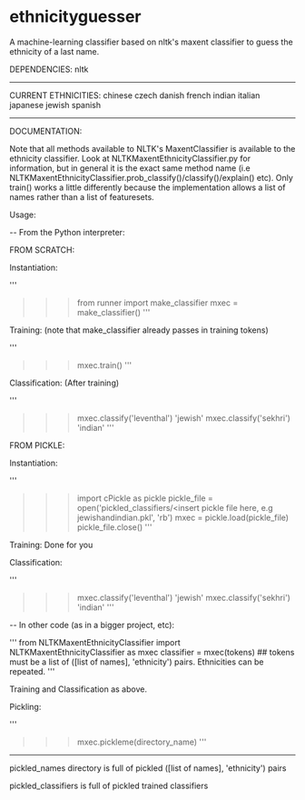 ethnicityguesser
================

A machine-learning classifier based on nltk's maxent classifier to guess the ethnicity of a last name.


DEPENDENCIES:
nltk

------------------------------------------------------------------------

CURRENT ETHNICITIES:
chinese
czech
danish
french
indian
italian
japanese
jewish
spanish

------------------------------------------------------------------------

DOCUMENTATION:

Note that all methods available to NLTK's MaxentClassifier is available to the ethnicity classifier. Look at NLTKMaxentEthnicityClassifier.py
for information, but in general it is the exact same method name (i.e NLTKMaxentEthnicityClassifier.prob_classify()/classify()/explain() etc).
Only train() works a little differently because the implementation allows a list of names rather than a list of featuresets.

Usage:

-- From the Python interpreter:

FROM SCRATCH:

Instantiation:

'''
>>> from runner import make_classifier
>>> mxec = make_classifier()
'''

Training: (note that make_classifier already passes in training tokens)

'''
>>> mxec.train()
'''

Classification: (After training)

'''
>>> mxec.classify('leventhal')
'jewish'
>>> mxec.classify('sekhri')
'indian'
'''

FROM PICKLE:

Instantiation:

'''
>>> import cPickle as pickle
>>> pickle_file = open('pickled_classifiers/<insert pickle file here, e.g jewishandindian.pkl', 'rb')
>>> mxec = pickle.load(pickle_file)
>>> pickle_file.close()
'''

Training: Done for you

Classification:

'''
>>> mxec.classify('leventhal')
'jewish'
>>> mxec.classify('sekhri')
'indian'
'''

-- In other code (as in a bigger project, etc):

'''
from NLTKMaxentEthnicityClassifier import NLTKMaxentEthnicityClassifier as mxec
classifier = mxec(tokens) ## tokens must be a list of ([list of names], 'ethnicity') pairs. Ethnicities can be repeated.
'''

Training and Classification as above.


Pickling:

'''
>>> mxec.pickleme(directory_name)
'''
------------------------------------------------------------------------

pickled_names directory is full of pickled ([list of names], 'ethnicity') pairs

pickled_classifiers is full of pickled trained classifiers